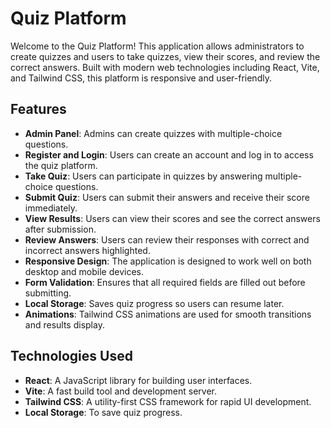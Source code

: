 # Quiz Platform

Welcome to the Quiz Platform! This application allows administrators to create quizzes and users to take quizzes, view their scores, and review the correct answers. Built with modern web technologies including React, Vite, and Tailwind CSS, this platform is responsive and user-friendly.


## Features
- **Admin Panel**: Admins can create quizzes with multiple-choice questions.
- **Register and Login**: Users can create an account and log in to access the quiz platform.
- **Take Quiz**: Users can participate in quizzes by answering multiple-choice questions.
- **Submit Quiz**: Users can submit their answers and receive their score immediately.
- **View Results**: Users can view their scores and see the correct answers after submission.
- **Review Answers**: Users can review their responses with correct and incorrect answers highlighted.
- **Responsive Design**: The application is designed to work well on both desktop and mobile devices.
- **Form Validation**: Ensures that all required fields are filled out before submitting.
- **Local Storage**: Saves quiz progress so users can resume later.
- **Animations**: Tailwind CSS animations are used for smooth transitions and results display.

## Technologies Used
- **React**: A JavaScript library for building user interfaces.
- **Vite**: A fast build tool and development server.
- **Tailwind CSS**: A utility-first CSS framework for rapid UI development.
- **Local Storage**: To save quiz progress.


